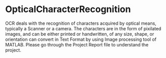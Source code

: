 # OpticalCharacterRecognition
OCR deals with the recognition of characters acquired by optical means, typically a Scanner or a camera. The characters are in the form of pixilated images, and can be either printed or handwritten, of any size, shape, or orientation can convert in Text Format by using Image processing tool of MATLAB.
Please go through the Project Report file to understand the project.
